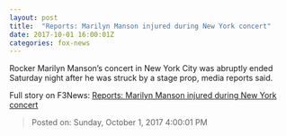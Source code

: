 ```yaml
---
layout: post
title:  "Reports: Marilyn Manson injured during New York concert"
date: 2017-10-01 16:00:01Z
categories: fox-news
---
```


Rocker Marilyn Manson’s concert in New York City was abruptly ended Saturday night after he was struck by a stage prop, media reports said.


Full story on F3News: [Reports: Marilyn Manson injured during New York concert](http://www.f3nws.com/n/AQgsBC)

> Posted on: Sunday, October 1, 2017 4:00:01 PM
